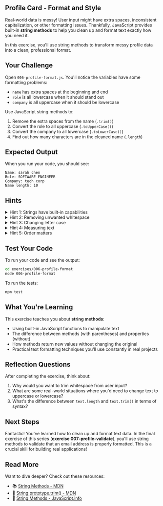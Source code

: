 ## Profile Card - Format and Style

Real-world data is messy! User input might have extra spaces, inconsistent capitalization, or other formatting issues. Thankfully, JavaScript provides built-in **string methods** to help you clean up and format text exactly how you need it.

In this exercise, you'll use string methods to transform messy profile data into a clean, professional format.

## Your Challenge

Open `006-profile-format.js`. You'll notice the variables have some formatting problems:
- `name` has extra spaces at the beginning and end
- `role` is all lowercase when it should stand out
- `company` is all uppercase when it should be lowercase

Use JavaScript string methods to:
1. Remove the extra spaces from the name (`.trim()`)
2. Convert the role to all uppercase (`.toUpperCase()`)
3. Convert the company to all lowercase (`.toLowerCase()`)
4. Find out how many characters are in the cleaned name (`.length`)

## Expected Output

When you run your code, you should see:
```
Name: sarah chen
Role: SOFTWARE ENGINEER
Company: tech corp
Name length: 10
```

## Hints

<details>
<summary>Hint 1: Strings have built-in capabilities</summary>

Strings in JavaScript aren't just passive data - they come with built-in abilities to transform themselves. You can access these abilities using the dot notation. When you use a dot after a variable name, you're asking "what can this string do?" Think about the kinds of transformations you might want: removing unwanted characters, changing capitalization, or measuring length.

</details>

<details>
<summary>Hint 2: Removing unwanted whitespace</summary>

The name has extra spaces at the beginning and end. How would you clean that up? Strings have a built-in ability to remove whitespace from both ends. What word describes getting rid of excess material to make something neat?

</details>

<details>
<summary>Hint 3: Changing letter case</summary>

You need to transform text to all uppercase and all lowercase. Strings have built-in abilities for these transformations. Think about descriptive names for these actions - what would you call the process of making all letters uppercase? What about lowercase?

</details>

<details>
<summary>Hint 4: Measuring text</summary>

To find out how many characters are in a string, you need to access information about the string rather than transform it. Unlike the transformation abilities (which are methods you call), this information is a property you can read. What property would tell you the size or count of characters?

</details>

<details>
<summary>Hint 5: Order matters</summary>

Make sure you clean the name first (removing spaces) before you measure its length. Why? Because the spaces count as characters! If you measure before cleaning, you'll get the wrong count.

</details>

## Test Your Code

To run your code and see the output:
```bash
cd exercises/006-profile-format
node 006-profile-format
```

To run the tests:
```bash
npm test
```

## What You're Learning

This exercise teaches you about **string methods**:
- Using built-in JavaScript functions to manipulate text
- The difference between methods (with parentheses) and properties (without)
- How methods return new values without changing the original
- Practical text formatting techniques you'll use constantly in real projects

## Reflection Questions

After completing the exercise, think about:
1. Why would you want to trim whitespace from user input?
2. What are some real-world situations where you'd need to change text to uppercase or lowercase?
3. What's the difference between `text.length` and `text.trim()` in terms of syntax?

## Next Steps

Fantastic! You've learned how to clean up and format text data. In the final exercise of this series (**exercise 007-profile-validate**), you'll use string methods to validate that an email address is properly formatted. This is a crucial skill for building real applications!

## Read More

Want to dive deeper? Check out these resources:

- 📚 [String Methods - MDN](https://developer.mozilla.org/en-US/docs/Web/JavaScript/Reference/Global_Objects/String#instance_methods)
- 📖 [String.prototype.trim() - MDN](https://developer.mozilla.org/en-US/docs/Web/JavaScript/Reference/Global_Objects/String/trim)
- 🎯 [String Methods - JavaScript.info](https://javascript.info/string#changing-the-case)


